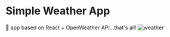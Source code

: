 # Simple Weather App
🤔 app based on React + OpenWeather API...that's all!
![weather](https://user-images.githubusercontent.com/70380061/181502163-96d308f4-3a0f-4c23-aa8f-8694ffcdd1ec.gif)
